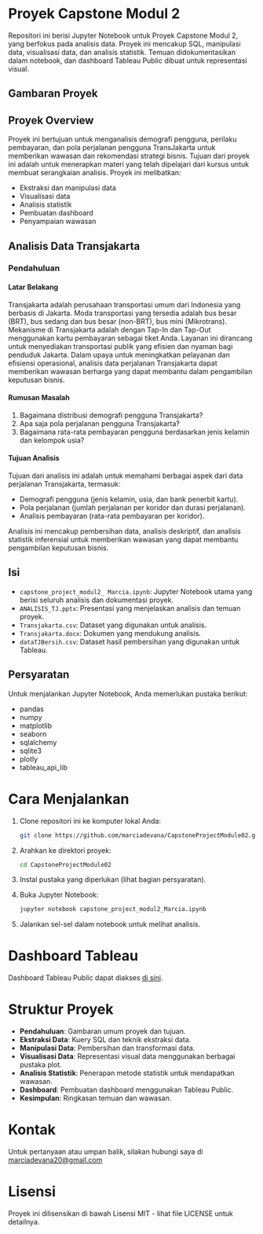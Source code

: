 # Proyek Capstone Modul 2

Repositori ini berisi Jupyter Notebook untuk Proyek Capstone Modul 2, yang berfokus pada analisis data. Proyek ini mencakup SQL, manipulasi data, visualisasi data, dan analisis statistik. Temuan didokumentasikan dalam notebook, dan dashboard Tableau Public dibuat untuk representasi visual.

## Gambaran Proyek
## Proyek Overview

Proyek ini bertujuan untuk menganalisis demografi pengguna, perilaku pembayaran, dan pola perjalanan pengguna TransJakarta untuk memberikan wawasan dan rekomendasi strategi bisnis.
Tujuan dari proyek ini adalah untuk menerapkan materi yang telah dipelajari dari kursus untuk membuat serangkaian analisis. Proyek ini melibatkan:
- Ekstraksi dan manipulasi data
- Visualisasi data
- Analisis statistik
- Pembuatan dashboard
- Penyampaian wawasan

## Analisis Data Transjakarta

### Pendahuluan

#### Latar Belakang
Transjakarta adalah perusahaan transportasi umum dari Indonesia yang berbasis di Jakarta. Moda transportasi yang tersedia adalah bus besar (BRT), bus sedang dan bus besar (non-BRT), bus mini (Mikrotrans). Mekanisme di Transjakarta adalah dengan Tap-In dan Tap-Out menggunakan kartu pembayaran sebagai tiket Anda. Layanan ini dirancang untuk menyediakan transportasi publik yang efisien dan nyaman bagi penduduk Jakarta. Dalam upaya untuk meningkatkan pelayanan dan efisiensi operasional, analisis data perjalanan Transjakarta dapat memberikan wawasan berharga yang dapat membantu dalam pengambilan keputusan bisnis.

#### Rumusan Masalah
1. Bagaimana distribusi demografi pengguna Transjakarta?
2. Apa saja pola perjalanan pengguna Transjakarta?
3. Bagaimana rata-rata pembayaran pengguna berdasarkan jenis kelamin dan kelompok usia?

#### Tujuan Analisis
Tujuan dari analisis ini adalah untuk memahami berbagai aspek dari data perjalanan Transjakarta, termasuk:
- Demografi pengguna (jenis kelamin, usia, dan bank penerbit kartu).
- Pola perjalanan (jumlah perjalanan per koridor dan durasi perjalanan).
- Analisis pembayaran (rata-rata pembayaran per koridor).

Analisis ini mencakup pembersihan data, analisis deskriptif, dan analisis statistik inferensial untuk memberikan wawasan yang dapat membantu pengambilan keputusan bisnis.

## Isi

- `capstone_project_modul2_ Marcia.ipynb`: Jupyter Notebook utama yang berisi seluruh analisis dan dokumentasi proyek.
- `ANALISIS_TJ.pptx`: Presentasi yang menjelaskan analisis dan temuan proyek.
- `Transjakarta.csv`: Dataset yang digunakan untuk analisis.
- `Transjakarta.docx`: Dokumen yang mendukung analisis.
- `dataTJBersih.csv`: Dataset hasil pembersihan yang digunakan untuk Tableau.

## Persyaratan

Untuk menjalankan Jupyter Notebook, Anda memerlukan pustaka berikut:
- pandas
- numpy
- matplotlib
- seaborn
- sqlalchemy
- sqlite3
- plotly
- tableau_api_lib

# Cara Menjalankan

1. Clone repositori ini ke komputer lokal Anda:

    ```bash
    git clone https://github.com/marciadevana/CapstoneProjectModule02.git
    ```

2. Arahkan ke direktori proyek:

    ```bash
    cd CapstoneProjectModule02
    ```

3. Instal pustaka yang diperlukan (lihat bagian persyaratan).

4. Buka Jupyter Notebook:

    ```bash
    jupyter notebook capstone_project_modul2_Marcia.ipynb
    ```

5. Jalankan sel-sel dalam notebook untuk melihat analisis.

# Dashboard Tableau

Dashboard Tableau Public dapat diakses [di sini]((https://public.tableau.com/app/profile/marcia.devana/viz/Capstone_Project_Modul2_chia/Dashboard1)).

# Struktur Proyek

- **Pendahuluan**: Gambaran umum proyek dan tujuan.
- **Ekstraksi Data**: Kuery SQL dan teknik ekstraksi data.
- **Manipulasi Data**: Pembersihan dan transformasi data.
- **Visualisasi Data**: Representasi visual data menggunakan berbagai pustaka plot.
- **Analisis Statistik**: Penerapan metode statistik untuk mendapatkan wawasan.
- **Dashboard**: Pembuatan dashboard menggunakan Tableau Public.
- **Kesimpulan**: Ringkasan temuan dan wawasan.

# Kontak

Untuk pertanyaan atau umpan balik, silakan hubungi saya di marciadevana20@gmail.com

# Lisensi

Proyek ini dilisensikan di bawah Lisensi MIT - lihat file LICENSE untuk detailnya.



